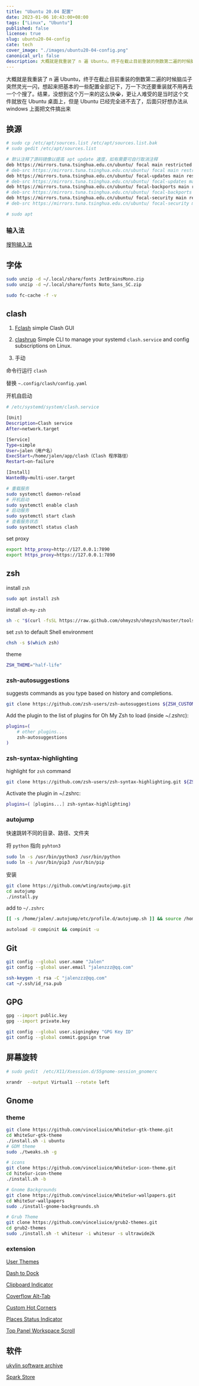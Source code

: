 ```yaml
---
title: "Ubuntu 20.04 配置"
date: 2023-01-06 10:43:00+08:00
tags: ["Linux", "Ubuntu"]
published: false
license: true
slug: ubuntu20-04-config
cate: tech
cover_image: "./images/ubuntu20-04-config.png"
canonical_url: false
description: 大概就是我重装了 n 遍 Ubuntu，终于在截止目前重装的倒数第二遍的时候脑瓜子突然灵光一闪，想起来把基本的一些配置全部记下，万一下次还要重装就不用再去一个个搜了
---
```


大概就是我重装了 n 遍 Ubuntu，终于在截止目前重装的倒数第二遍的时候脑瓜子突然灵光一闪，想起来把基本的一些配置全部记下，万一下次还要重装就不用再去一个个搜了。结果，没想到这个万一来的这么快:sob:，更让人难受的是当时这个文件就放在 Ubuntu 桌面上，但是 Ubuntu 已经完全进不去了，后面只好想办法从 windows 上面把文件搞出来

## 换源

```sh
# sudo cp /etc/apt/sources.list /etc/apt/sources.list.bak
# sudo gedit /etc/apt/sources.list

# 默认注释了源码镜像以提高 apt update 速度，如有需要可自行取消注释
deb https://mirrors.tuna.tsinghua.edu.cn/ubuntu/ focal main restricted universe multiverse
# deb-src https://mirrors.tuna.tsinghua.edu.cn/ubuntu/ focal main restricted universe multiverse
deb https://mirrors.tuna.tsinghua.edu.cn/ubuntu/ focal-updates main restricted universe multiverse
# deb-src https://mirrors.tuna.tsinghua.edu.cn/ubuntu/ focal-updates main restricted universe multiverse
deb https://mirrors.tuna.tsinghua.edu.cn/ubuntu/ focal-backports main restricted universe multiverse
# deb-src https://mirrors.tuna.tsinghua.edu.cn/ubuntu/ focal-backports main restricted universe multiverse
deb https://mirrors.tuna.tsinghua.edu.cn/ubuntu/ focal-security main restricted universe multiverse
# deb-src https://mirrors.tuna.tsinghua.edu.cn/ubuntu/ focal-security main restricted universe multiverse

# sudo apt
```

### 输入法

[搜狗输入法][]

## 字体

```sh
sudo unzip -d ~/.local/share/fonts JetBrainsMono.zip
sudo unzip -d ~/.local/share/fonts Noto_Sans_SC.zip

sudo fc-cache -f -v
```

## clash

1. [Fclash][] simple Clash GUI

2. [clashrup][] Simple CLI to manage your systemd `clash.service` and config subscriptions on Linux.

3. 手动

命令行运行 `clash`

替换 `~.config/clash/config.yaml`

开机自启动

```sh
# /etc/systemd/system/clash.service

[Unit]
Description=Clash service
After=network.target

[Service]
Type=simple
User=jalen（用户名）
ExecStart=/home/jalen/app/clash（Clash 程序路径）
Restart=on-failure

[Install]
WantedBy=multi-user.target
```

```sh
# 重载服务
sudo systemctl daemon-reload
# 开机启动
sudo systemctl enable clash
# 启动服务
sudo systemctl start clash
# 查看服务状态
sudo systemctl status clash
```

set proxy

```sh
export http_proxy=http://127.0.0.1:7890
export https_proxy=https://127.0.0.1:7890
```

## zsh

install `zsh`

```sh
sudo apt install zsh
```

install `oh-my-zsh`

```sh
sh -c "$(curl -fsSL https://raw.github.com/ohmyzsh/ohmyzsh/master/tools/install.sh)"
```

set `zsh` to default Shell environment

```sh
chsh -s $(which zsh)
```

theme

```sh
ZSH_THEME="half-life"
```

### zsh-autosuggestions

suggests commands as you type based on history and completions.

```sh
git clone https://github.com/zsh-users/zsh-autosuggestions ${ZSH_CUSTOM:-~/.oh-my-zsh/custom}/plugins/zsh-autosuggestions
```

Add the plugin to the list of plugins for Oh My Zsh to load (inside ~/.zshrc):

```sh
plugins=( 
    # other plugins...
    zsh-autosuggestions
)
```

### zsh-syntax-highlighting

highlight for `zsh` command

```sh
git clone https://github.com/zsh-users/zsh-syntax-highlighting.git ${ZSH_CUSTOM:-~/.oh-my-zsh/custom}/plugins/zsh-syntax-highlighting
```

Activate the plugin in ~/.zshrc:

```sh
plugins=( [plugins...] zsh-syntax-highlighting)
```

### autojump

快速跳转不同的目录、路径、文件夹

将 `python` 指向 `pyhton3`

```sh
sudo ln -s /usr/bin/python3 /usr/bin/python
sudo ln -s /usr/bin/pip3 /usr/bin/pip
```

安装

```bash
git clone https://github.com/wting/autojump.git
cd autojump
./install.py
```

add to `~/.zshrc`

```sh
[[ -s /home/jalen/.autojump/etc/profile.d/autojump.sh ]] && source /home/jalen/.autojump/etc/profile.d/autojump.sh

autoload -U compinit && compinit -u
```

## Git

```sh
git config --global user.name "Jalen"
git config --global user.email "jalenzzz@qq.com"

ssh-keygen -t rsa -C "jalenzzz@qq.com"
cat ~/.ssh/id_rsa.pub
```

## GPG

```sh
gpg --import public.key
gpg --import private.key

git config --global user.signingkey "GPG Key ID"
git config --global commit.gpgsign true
```

## 屏幕旋转

```sh
# sudo gedit  /etc/X11/Xsession.d/55gnome-session_gnomerc

xrandr  --output Virtual1 --rotate left
```

## Gnome

### theme

```sh
git clone https://github.com/vinceliuice/WhiteSur-gtk-theme.git
cd WhiteSur-gtk-theme
./install.sh -i ubuntu
# GDM theme
sudo ./tweaks.sh -g

# icons
git clone https://github.com/vinceliuice/WhiteSur-icon-theme.git
cd hiteSur-icon-theme
./install.sh -b

# Gnome Backgrounds
git clone https://github.com/vinceliuice/WhiteSur-wallpapers.git
cd WhiteSur-wallpapers
sudo ./install-gnome-backgrounds.sh

# Grub Theme
git clone https://github.com/vinceliuice/grub2-themes.git
cd grub2-themes
sudo ./install.sh -t whitesur -i whitesur -s ultrawide2k
```

### extension

[User Themes][]

[Dash to Dock][]

[Clipboard Indicator][]

[Coverflow Alt-Tab][]

[Custom Hot Corners][]

[Places Status Indicator][]

[Top Panel Workspace Scroll][]

## 软件

[ukylin software archive][]

[Spark Store][]

<!-- END -->

[搜狗输入法]: https://shurufa.sogou.com/linux/guide
[Fclash]: https://github.com/Kingtous/Fclash
[clashrup]: https://github.com/spencerwooo/clashrup

[User Themes]: https://extensions.gnome.org/extension/19/user-themes/
[Dash to Dock]: https://extensions.gnome.org/extension/307/dash-to-dock/
[Clipboard Indicator]: https://extensions.gnome.org/extension/779/clipboard-indicator/
[Coverflow Alt-Tab]: https://extensions.gnome.org/extension/97/coverflow-alt-tab/
[Custom Hot Corners]: https://extensions.gnome.org/extension/1362/custom-hot-corners/
[Places Status Indicator]: https://extensions.gnome.org/extension/8/places-status-indicator/
[Top Panel Workspace Scroll]: https://extensions.gnome.org/extension/701/top-panel-workspace-scroll/

[ukylin software archive]: https://archive.ubuntukylin.com/software/pool/partner/
[Spark Store]: https://www.spark-app.store/download
